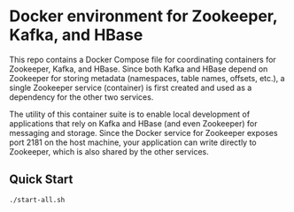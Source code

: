 Docker environment for Zookeeper, Kafka, and HBase
==================================================

This repo contains a Docker Compose file for coordinating containers for Zookeeper, Kafka, and HBase.
Since both Kafka and HBase depend on Zookeeper for storing metadata (namespaces, table names, offsets, etc.),
a single Zookeeper service (container) is first created and used as a dependency for the other two services.

The utility of this container suite is to enable local development of applications that rely on Kafka and HBase
(and even Zookeeper) for messaging and storage. Since the Docker service for Zookeeper exposes port 2181 on the
host machine, your application can write directly to Zookeeper, which is also shared by the other services.

## Quick Start

```bash
./start-all.sh
```
